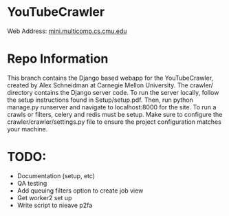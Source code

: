 # YouTubeCrawler
Web Address:
[mini.multicomp.cs.cmu.edu](http://mini.multicomp.cs.cmu.edu)
# Repo Information
This branch contains the Django based webapp for the YouTubeCrawler, created by
Alex Schneidman at Carnegie Mellon University. The crawler/ directory contains
the Django server code. To run the server locally, follow
the setup instructions found in Setup/setup.pdf. Then, run python manage.py runserver
and navigate to localhost:8000 for the site. To run a crawls or filters, celery and
redis must be setup. Make sure to configure the crawler/crawler/settings.py file to ensure
the project configuration matches your machine.

# TODO:
- Documentation (setup, etc)
- QA testing
- Add queuing filters option to create job view
- Get worker2 set up
- Write script to nieave p2fa
